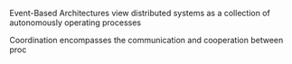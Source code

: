 
Event-Based Architectures view distributed systems as a collection of autonomously operating processes

Coordination encompasses the communication and cooperation between proc